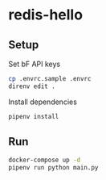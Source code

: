 # redis-hello

## Setup

Set bF API keys

```sh
cp .envrc.sample .envrc
direnv edit .
```

Install dependencies

```sh
pipenv install
```


## Run

```sh
docker-compose up -d
pipenv run python main.py
```
